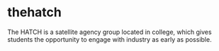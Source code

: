 # thehatch
The HATCH is a satellite agency group located in college, which gives students the opportunity to engage with industry as early as possible.
